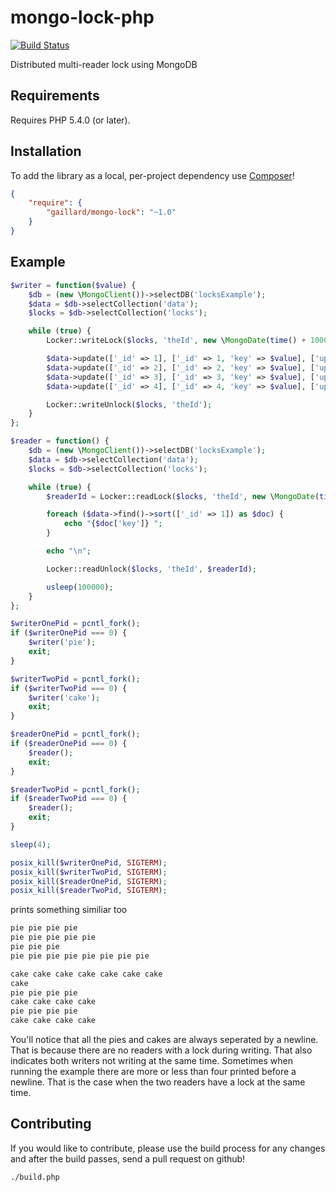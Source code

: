 # mongo-lock-php

[![Build Status](https://travis-ci.org/gaillard/mongo-lock-php.png)](https://travis-ci.org/gaillard/mongo-lock-php)

Distributed multi-reader lock using MongoDB

## Requirements

Requires PHP 5.4.0 (or later).

## Installation
To add the library as a local, per-project dependency use [Composer](http://getcomposer.org)!
```json
{
    "require": {
        "gaillard/mongo-lock": "~1.0"
    }
}
```

## Example

```php
$writer = function($value) {
    $db = (new \MongoClient())->selectDB('locksExample');
    $data = $db->selectCollection('data');
    $locks = $db->selectCollection('locks');

    while (true) {
        Locker::writeLock($locks, 'theId', new \MongoDate(time() + 1000), 0);

        $data->update(['_id' => 1], ['_id' => 1, 'key' => $value], ['upsert' => true]);
        $data->update(['_id' => 2], ['_id' => 2, 'key' => $value], ['upsert' => true]);
        $data->update(['_id' => 3], ['_id' => 3, 'key' => $value], ['upsert' => true]);
        $data->update(['_id' => 4], ['_id' => 4, 'key' => $value], ['upsert' => true]);

        Locker::writeUnlock($locks, 'theId');
    }
};

$reader = function() {
    $db = (new \MongoClient())->selectDB('locksExample');
    $data = $db->selectCollection('data');
    $locks = $db->selectCollection('locks');

    while (true) {
        $readerId = Locker::readLock($locks, 'theId', new \MongoDate(time() + 1000), 100000);

        foreach ($data->find()->sort(['_id' => 1]) as $doc) {
            echo "{$doc['key']} ";
        }

        echo "\n";

        Locker::readUnlock($locks, 'theId', $readerId);

        usleep(100000);
    }
};

$writerOnePid = pcntl_fork();
if ($writerOnePid === 0) {
    $writer('pie');
    exit;
}

$writerTwoPid = pcntl_fork();
if ($writerTwoPid === 0) {
    $writer('cake');
    exit;
}

$readerOnePid = pcntl_fork();
if ($readerOnePid === 0) {
    $reader();
    exit;
}

$readerTwoPid = pcntl_fork();
if ($readerTwoPid === 0) {
    $reader();
    exit;
}

sleep(4);

posix_kill($writerOnePid, SIGTERM);
posix_kill($writerTwoPid, SIGTERM);
posix_kill($readerOnePid, SIGTERM);
posix_kill($readerTwoPid, SIGTERM);
```

prints something similiar too

```sh
pie pie pie pie
pie pie pie pie pie
pie pie pie
pie pie pie pie pie pie pie pie

cake cake cake cake cake cake cake
cake
pie pie pie pie
cake cake cake cake
pie pie pie pie
cake cake cake cake
```
You'll notice that all the pies and cakes are always seperated by a newline. That is because there are no readers with a lock during writing.
That also indicates both writers not writing at the same time. Sometimes when running the example there are more or less than four printed
before a newline. That is the case when the two readers have a lock at the same time.

## Contributing
If you would like to contribute, please use the build process for any changes
and after the build passes, send a pull request on github!
```sh
./build.php
```
